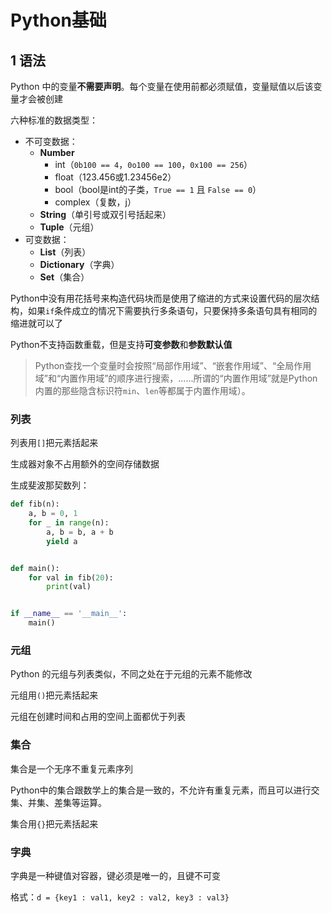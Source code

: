 # Python基础

## 1 语法

Python 中的变量**不需要声明**。每个变量在使用前都必须赋值，变量赋值以后该变量才会被创建



六种标准的数据类型：

- 不可变数据：
  - **Number**
    - int（`0b100 == 4`，`0o100 == 100`，`0x100 == 256`）
    - float（123.456或1.23456e2）
    - bool（bool是int的子类，`True == 1` 且 `False == 0`）
    - complex（复数，j）
  - **String**（单引号或双引号括起来）
  - **Tuple**（元组）
- 可变数据：
  - **List**（列表）
  - **Dictionary**（字典）
  - **Set**（集合）



Python中没有用花括号来构造代码块而是使用了缩进的方式来设置代码的层次结构，如果`if`条件成立的情况下需要执行多条语句，只要保持多条语句具有相同的缩进就可以了

Python不支持函数重载，但是支持**可变参数**和**参数默认值**



> Python查找一个变量时会按照“局部作用域”、“嵌套作用域”、“全局作用域”和“内置作用域”的顺序进行搜索，......所谓的“内置作用域”就是Python内置的那些隐含标识符`min`、`len`等都属于内置作用域）。





### 列表

列表用`[]`把元素括起来

生成器对象不占用额外的空间存储数据



生成斐波那契数列：

```python
def fib(n):
    a, b = 0, 1
    for _ in range(n):
        a, b = b, a + b
        yield a


def main():
    for val in fib(20):
        print(val)


if __name__ == '__main__':
    main()
```



### 元组

Python 的元组与列表类似，不同之处在于元组的元素不能修改

元组用`()`把元素括起来

元组在创建时间和占用的空间上面都优于列表



### 集合

集合是一个无序不重复元素序列

Python中的集合跟数学上的集合是一致的，不允许有重复元素，而且可以进行交集、并集、差集等运算。

集合用`{}`把元素括起来



### 字典

字典是一种键值对容器，键必须是唯一的，且键不可变

格式：`d = {key1 : val1, key2 : val2, key3 : val3}`
